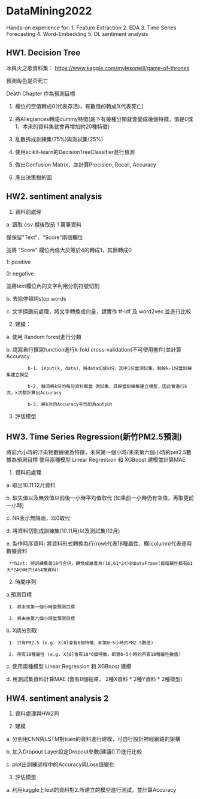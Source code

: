 # DataMining2022
Hands-on experience for: 1. Feature Extraction 2. EDA 3. Time Series Forecasting 4. Word-Embedding 5. DL sentiment analysis

## HW1. Decision Tree

冰與火之歌資料集：
https://www.kaggle.com/mylesoneill/game-of-thrones

預測角色是否死亡 

Death Chapter 作為預測目標

1. 欄位的空值轉成0(代表存活)，有數值的轉成1(代表死亡)

2. 將Allegiances轉成dummy特徵(底下有幾種分類就會變成幾個特徵，值是0或1，本來的資料集就會再增加約20種特徵)

3. 亂數拆成訓練集(75%)與測試集(25%) 

4. 使用scikit-learn的DecisionTreeClassifier進行預測

5. 做出Confusion Matrix，並計算Precision, Recall, Accuracy 

6. 產出決策樹的圖

## HW2. sentiment analysis

1. 資料前處理

a. 讀取 csv 檔後取前 1 萬筆資料

僅保留"Text"、"Score"兩個欄位

並將 "Score" 欄位內值大於等於4的轉成1，其餘轉成0

1: positive

0: negative

並將text欄位內的文字利用分割符號切割

b. 去除停頓詞stop words 

c. 文字探勘前處理，將文字轉換成向量，請實作 tf-idf 及 word2vec 並進行比較


2. 建模：

a. 使用 Random forest進行分類

b. 請寫自行撰寫function進行k-fold cross-validation(不可使用套件)並計算Accuracy

            b-1. input(k, data)，將data切成k份，其中1份當測試集，剩餘k-1份當訓練集建立模型

            b-2. 輪流將k份的每份資料都當 測試集，其餘當訓練集建立模型，因此會進行k次，k次都計算出Accuracy

            b-3. 將k次的Accuracy平均即為output

3. 評估模型


## HW3. Time Series Regression(新竹PM2.5預測)

將前六小時的汙染物數據做為特徵，未來第一個小時/未來第六個小時的pm2.5數據為預測目標
使用兩種模型 Linear Regression 和 XGBoost 建模並計算MAE

1. 資料前處理

 a. 取出10.11.12月資料

 b. 缺失值以及無效值以前後一小時平均值取代 (如果前一小時仍有空值，再取更前一小時)

 c. NR表示無降雨，以0取代

 d. 將資料切割成訓練集(10.11月)以及測試集(12月)

 e. 製作時序資料: 將資料形式轉換為行(row)代表18種屬性，欄(column)代表逐時數據資料

     **hint: 將訓練集每18行合併，轉換成維度為(18,61*24)的DataFrame(每個屬性都有61天*24小時共1464筆資料)

2. 時間序列

  a.預測目標

     1. 將未來第一個小時當預測目標

     2. 將未來第六個小時當預測目標

 b. X請分別取

     1. 只有PM2.5 (e.g. X[0]會有6個特徵，即第0~5小時的PM2.5數值)

     2. 所有18種屬性 (e.g. X[0]會有18*6個特徵，即第0~5小時的所有18種屬性數值)

 c. 使用兩種模型 Linear Regression 和 XGBoost 建模

 d. 用測試集資料計算MAE (會有8個結果， 2種X資料 * 2種Y資料 * 2種模型)

## HW4. sentiment analysis 2

1. 資料處理與HW2同

2. 建模

a. 分別用CNN與LSTM對train的資料進行建模，可自行設計神經網路的架構

b. 加入Dropout Layer設定Dropout參數(建議0.7)進行比較

c. plot出訓練過程中的Accuracy與Loss值變化

3. 評估模型

a. 利用kaggle上test的資料對2.所建立的模型進行測試，並計算Accuracy
